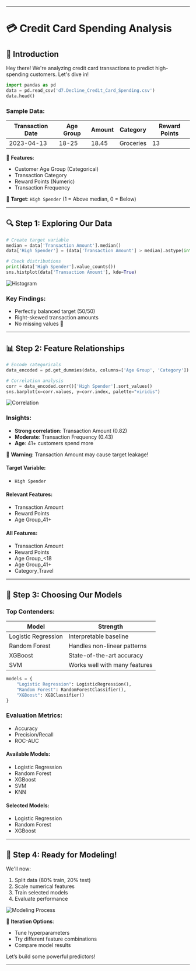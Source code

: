 
---

# 💳 Credit Card Spending Analysis

## 👋 Introduction
Hey there! We're analyzing credit card transactions to predict high-spending customers. Let's dive in!

```python
import pandas as pd
data = pd.read_csv('d7.Decline_Credit_Card_Spending.csv')
data.head()
```

### Sample Data:
| Transaction Date | Age Group | Amount | Category | Reward Points |
|------------------|-----------|--------|----------|---------------|
| 2023-04-13       | 18-25     | 18.45  | Groceries | 13            |

🔹 **Features**:
- Customer Age Group (Categorical)  
- Transaction Category  
- Reward Points (Numeric)  
- Transaction Frequency  

🔹 **Target**: `High Spender` (1 = Above median, 0 = Below)

---

## 🔍 Step 1: Exploring Our Data

```python
# Create target variable
median = data['Transaction Amount'].median()
data['High Spender'] = (data['Transaction Amount'] > median).astype(int)

# Check distributions
print(data['High Spender'].value_counts())
sns.histplot(data['Transaction Amount'], kde=True)
```

![Histogram](https://github.com/user-attachments/assets/4f326bb7-bc0a-4887-9d79-8d6c34a6d5a3)

### Key Findings:
- Perfectly balanced target (50/50)  
- Right-skewed transaction amounts  
- No missing values 🎯  

---

## 📊 Step 2: Feature Relationships

```python
# Encode categoricals
data_encoded = pd.get_dummies(data, columns=['Age Group', 'Category'])

# Correlation analysis
corr = data_encoded.corr()['High Spender'].sort_values()
sns.barplot(x=corr.values, y=corr.index, palette="viridis")
```

![Correlation](https://github.com/user-attachments/assets/36828523-f000-46c8-830f-7272a9feea31)

### Insights:
- **Strong correlation**: Transaction Amount (0.82)  
- **Moderate**: Transaction Frequency (0.43)  
- **Age**: 41+ customers spend more  

🚨 **Warning**: Transaction Amount may cause target leakage!

#### Target Variable:
- `High Spender`

#### Relevant Features:
- Transaction Amount  
- Reward Points  
- Age Group_41+

#### All Features:
- Transaction Amount  
- Reward Points  
- Age Group_<18  
- Age Group_41+  
- Category_Travel  

---

## 🤖 Step 3: Choosing Our Models

### Top Contenders:
| Model               | Strength                       |
|--------------------|--------------------------------|
| Logistic Regression | Interpretable baseline         |
| Random Forest       | Handles non-linear patterns    |
| XGBoost             | State-of-the-art accuracy      |
| SVM                 | Works well with many features  |

```python
models = {
    "Logistic Regression": LogisticRegression(),
    "Random Forest": RandomForestClassifier(),
    "XGBoost": XGBClassifier()
}
```

### Evaluation Metrics:
- Accuracy  
- Precision/Recall  
- ROC-AUC  

#### Available Models:
- Logistic Regression  
- Random Forest  
- XGBoost  
- SVM  
- KNN  

#### Selected Models:
- Logistic Regression  
- Random Forest  
- XGBoost  

---

## 🚀 Step 4: Ready for Modeling!

We'll now:
1. Split data (80% train, 20% test)  
2. Scale numerical features  
3. Train selected models  
4. Evaluate performance  

![Modeling Process](https://github.com/user-attachments/assets/e7c17efa-8969-4812-93e5-1ac310d9a652)

🔁 **Iteration Options**:
- Tune hyperparameters  
- Try different feature combinations  
- Compare model results  

Let’s build some powerful predictors!

--- 

